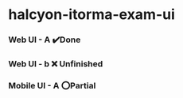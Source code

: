 # halcyon-itorma-exam-ui

### Web UI - A        ✔️Done
### Web UI - b        ❌ Unfinished

### Mobile UI - A     ⭕Partial
